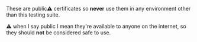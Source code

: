 These are public⚠︎ certificates so **never** use them in any environment other than this testing suite.

⚠︎ when I say public I mean they're available to anyone on the internet, so they should **not** be considered safe to use.
